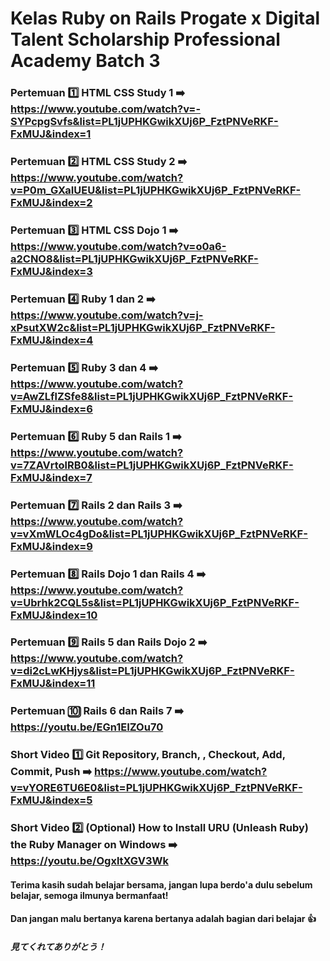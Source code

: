 # Kelas Ruby on Rails Progate x Digital Talent Scholarship Professional Academy Batch 3
### Pertemuan :one: HTML CSS Study 1 :arrow_right:  https://www.youtube.com/watch?v=-SYPcpgSvfs&list=PL1jUPHKGwikXUj6P_FztPNVeRKF-FxMUJ&index=1
### Pertemuan :two: HTML CSS Study 2 :arrow_right: https://www.youtube.com/watch?v=P0m_GXaIUEU&list=PL1jUPHKGwikXUj6P_FztPNVeRKF-FxMUJ&index=2
### Pertemuan :three: HTML CSS Dojo 1 :arrow_right: https://www.youtube.com/watch?v=o0a6-a2CNO8&list=PL1jUPHKGwikXUj6P_FztPNVeRKF-FxMUJ&index=3
### Pertemuan :four: Ruby 1 dan 2 :arrow_right: https://www.youtube.com/watch?v=j-xPsutXW2c&list=PL1jUPHKGwikXUj6P_FztPNVeRKF-FxMUJ&index=4
### Pertemuan :five: Ruby 3 dan 4 :arrow_right: https://www.youtube.com/watch?v=AwZLflZSfe8&list=PL1jUPHKGwikXUj6P_FztPNVeRKF-FxMUJ&index=6
### Pertemuan :six: Ruby 5 dan Rails 1 :arrow_right: https://www.youtube.com/watch?v=7ZAVrtolRB0&list=PL1jUPHKGwikXUj6P_FztPNVeRKF-FxMUJ&index=7
### Pertemuan :seven: Rails 2 dan Rails 3 :arrow_right: https://www.youtube.com/watch?v=vXmWLOc4gDo&list=PL1jUPHKGwikXUj6P_FztPNVeRKF-FxMUJ&index=9
### Pertemuan :eight: Rails Dojo 1 dan Rails 4 :arrow_right: https://www.youtube.com/watch?v=Ubrhk2CQL5s&list=PL1jUPHKGwikXUj6P_FztPNVeRKF-FxMUJ&index=10
### Pertemuan :nine: Rails 5 dan Rails Dojo 2 :arrow_right: https://www.youtube.com/watch?v=di2cLwKHjys&list=PL1jUPHKGwikXUj6P_FztPNVeRKF-FxMUJ&index=11
### Pertemuan :keycap_ten: Rails 6 dan Rails 7 :arrow_right: https://youtu.be/EGn1EIZOu70


### Short Video :one: Git Repository, Branch, , Checkout, Add, Commit, Push :arrow_right:  https://www.youtube.com/watch?v=vYORE6TU6E0&list=PL1jUPHKGwikXUj6P_FztPNVeRKF-FxMUJ&index=5
### Short Video :two: (Optional) How to Install URU (Unleash Ruby) the Ruby Manager on Windows :arrow_right: https://youtu.be/OgxltXGV3Wk


#### Terima kasih sudah belajar bersama, jangan lupa berdo'a dulu sebelum belajar, semoga ilmunya bermanfaat!

#### Dan jangan malu bertanya karena bertanya adalah bagian dari belajar :thumbsup: 

##### 見てくれてありがとう！
